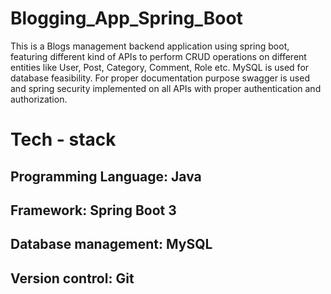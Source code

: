 # Blogging_App_Spring_Boot
This is a Blogs management backend application using spring boot, featuring different kind of APIs to perform CRUD operations on different entities like User, Post, Category, Comment, Role etc.
MySQL is used for database feasibility. For proper documentation purpose swagger is used and spring security implemented on all APIs with proper authentication and authorization.

# Tech - stack
## Programming Language: Java
## Framework: Spring Boot 3
## Database management: MySQL
## Version control: Git
